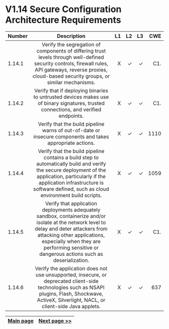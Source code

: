 # V1.14 Secure Configuration Architecture Requirements

| Number       | Description     | L1    		| L2         | L3 		   | CWE		|
| :------------- | :----------: | -----------: | -----------:|-----------:| -----------:|
|  1.14.1 | Verify the segregation of components of differing trust levels through well-defined security controls, firewall rules, API gateways, reverse proxies, cloud-based security groups, or similar mechanisms.| X	 | ✓   | ✓   | C1. |
|  1.14.2 | Verify that if deploying binaries to untrusted devices makes use of binary signatures, trusted connections, and verified endpoints.| X	 | ✓   | ✓   | C1. |
|  1.14.3 | Verify that the build pipeline warns of out-of-date or insecure components and takes appropriate actions.| X	 | ✓   | ✓   | 1110 |
|  1.14.4 | Verify that the build pipeline contains a build step to automatically build and verify the secure deployment of the application, particularly if the application infrastructure is software defined, such as cloud environment build scripts. | X	 | ✓   | ✓   | 1059 |
|  1.14.5 | Verify that application deployments adequately sandbox, containerize and/or isolate at the network level to delay and deter attackers from attacking other applications, especially when they are performing sensitive or dangerous actions such as deserialization. | X	 | ✓   | ✓   | C1. |
|  1.14.6 | Verify the application does not use unsupported, insecure, or deprecated client-side technologies such as NSAPI plugins, Flash, Shockwave, ActiveX, Silverlight, NACL, or client-side Java applets. | X	 | ✓   | ✓   | 637|

[Main page](../README.md) | [Next page >>](2.%20Define%20the%20role.md)
| --- | --- |
